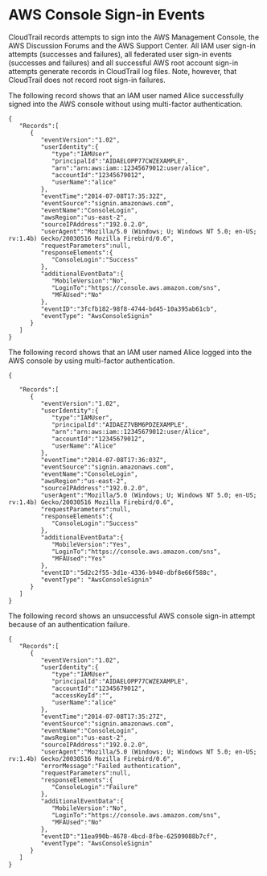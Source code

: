 # AWS Console Sign\-in Events<a name="cloudtrail-event-reference-aws-console-sign-in-events"></a>

CloudTrail records attempts to sign into the AWS Management Console, the AWS Discussion Forums and the AWS Support Center\. All IAM user sign\-in attempts \(successes and failures\), all federated user sign\-in events \(successes and failures\) and all successful AWS root account sign\-in attempts generate records in CloudTrail log files\. Note, however, that CloudTrail does not record root sign\-in failures\. 

The following record shows that an IAM user named Alice successfully signed into the AWS console without using multi\-factor authentication\. 

```
{
   "Records":[
      {
         "eventVersion":"1.02",
         "userIdentity":{
            "type":"IAMUser",
            "principalId":"AIDAELOPP77CWZEXAMPLE",
            "arn":"arn:aws:iam::12345679012:user/alice",
            "accountId":"12345679012",
            "userName":"alice"
         },
         "eventTime":"2014-07-08T17:35:32Z",
         "eventSource":"signin.amazonaws.com",
         "eventName":"ConsoleLogin",
         "awsRegion":"us-east-2",
         "sourceIPAddress":"192.0.2.0",
         "userAgent":"Mozilla/5.0 (Windows; U; Windows NT 5.0; en-US; rv:1.4b) Gecko/20030516 Mozilla Firebird/0.6",
         "requestParameters":null,
         "responseElements":{
            "ConsoleLogin":"Success"
         },
         "additionalEventData":{
            "MobileVersion":"No",
            "LoginTo":"https://console.aws.amazon.com/sns",
            "MFAUsed":"No"
         },
         "eventID":"3fcfb182-98f8-4744-bd45-10a395ab61cb",
         "eventType": "AwsConsoleSignin"
      }
   ]
}
```

The following record shows that an IAM user named Alice logged into the AWS console by using multi\-factor authentication\. 

```
{

   "Records":[
      {
         "eventVersion":"1.02",
         "userIdentity":{
            "type":"IAMUser",
            "principalId":"AIDAEZ7VBM6PDZEXAMPLE",
            "arn":"arn:aws:iam::12345679012:user/Alice",
            "accountId":"12345679012",
            "userName":"Alice"
         },
         "eventTime":"2014-07-08T17:36:03Z",
         "eventSource":"signin.amazonaws.com",
         "eventName":"ConsoleLogin",
         "awsRegion":"us-east-2",
         "sourceIPAddress":"192.0.2.0",
         "userAgent":"Mozilla/5.0 (Windows; U; Windows NT 5.0; en-US; rv:1.4b) Gecko/20030516 Mozilla Firebird/0.6",
         "requestParameters":null,
         "responseElements":{
            "ConsoleLogin":"Success"
         },
         "additionalEventData":{
            "MobileVersion":"Yes",
            "LoginTo":"https://console.aws.amazon.com/sns",
            "MFAUsed":"Yes"
         },
         "eventID":"5d2c2f55-3d1e-4336-b940-dbf8e66f588c",
         "eventType": "AwsConsoleSignin"
      }
   ]
}
```

The following record shows an unsuccessful AWS console sign\-in attempt because of an authentication failure\. 

```
{
   "Records":[ 
      {
         "eventVersion":"1.02",
         "userIdentity":{
            "type":"IAMUser",
            "principalId":"AIDAELOPP77CWZEXAMPLE",
            "accountId":"12345679012",
            "accessKeyId":"",
            "userName":"alice"
         },
         "eventTime":"2014-07-08T17:35:27Z",
         "eventSource":"signin.amazonaws.com",
         "eventName":"ConsoleLogin",
         "awsRegion":"us-east-2",
         "sourceIPAddress":"192.0.2.0",
         "userAgent":"Mozilla/5.0 (Windows; U; Windows NT 5.0; en-US; rv:1.4b) Gecko/20030516 Mozilla Firebird/0.6",
         "errorMessage":"Failed authentication",
         "requestParameters":null,
         "responseElements":{
            "ConsoleLogin":"Failure"
         },
         "additionalEventData":{
            "MobileVersion":"No",
            "LoginTo":"https://console.aws.amazon.com/sns",
            "MFAUsed":"No"
         },
         "eventID":"11ea990b-4678-4bcd-8fbe-62509088b7cf",
         "eventType": "AwsConsoleSignin"
      }
   ]
}
```